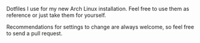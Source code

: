 Dotfiles I use for my new Arch Linux installation. Feel free to use them as reference or just take them for yourself.

Recommendations for settings to change are always welcome, so feel free to send a pull request.